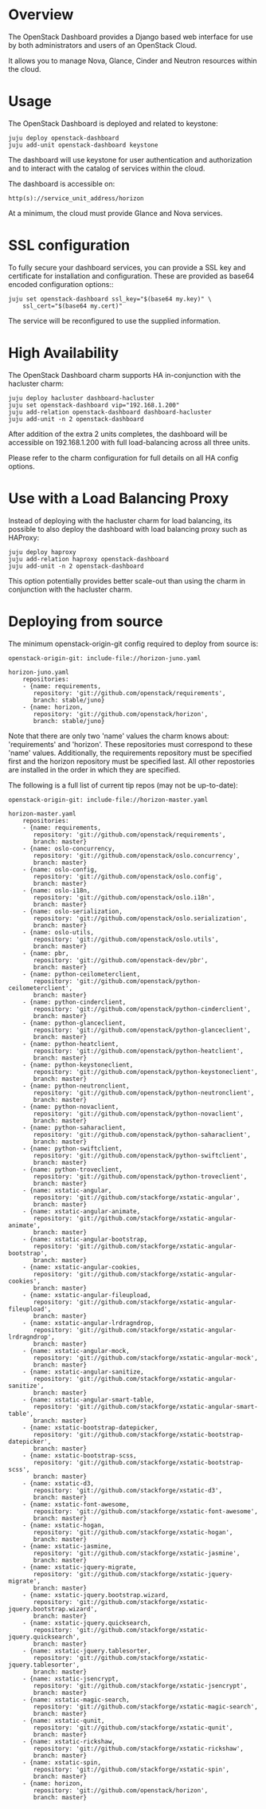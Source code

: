 Overview
========

The OpenStack Dashboard provides a Django based web interface for use by both
administrators and users of an OpenStack Cloud.

It allows you to manage Nova, Glance, Cinder and Neutron resources within the
cloud.

Usage
=====

The OpenStack Dashboard is deployed and related to keystone:

    juju deploy openstack-dashboard
    juju add-unit openstack-dashboard keystone

The dashboard will use keystone for user authentication and authorization and
to interact with the catalog of services within the cloud.

The dashboard is accessible on:

    http(s)://service_unit_address/horizon

At a minimum, the cloud must provide Glance and Nova services.

SSL configuration
=================

To fully secure your dashboard services, you can provide a SSL key and
certificate for installation and configuration.  These are provided as
base64 encoded configuration options::

    juju set openstack-dashboard ssl_key="$(base64 my.key)" \
        ssl_cert="$(base64 my.cert)"

The service will be reconfigured to use the supplied information.

High Availability
=================

The OpenStack Dashboard charm supports HA in-conjunction with the hacluster
charm:

    juju deploy hacluster dashboard-hacluster
    juju set openstack-dashboard vip="192.168.1.200"
    juju add-relation openstack-dashboard dashboard-hacluster
    juju add-unit -n 2 openstack-dashboard

After addition of the extra 2 units completes, the dashboard will be
accessible on 192.168.1.200 with full load-balancing across all three units.

Please refer to the charm configuration for full details on all HA config
options.


Use with a Load Balancing Proxy
===============================

Instead of deploying with the hacluster charm for load balancing, its possible
to also deploy the dashboard with load balancing proxy such as HAProxy:

    juju deploy haproxy
    juju add-relation haproxy openstack-dashboard
    juju add-unit -n 2 openstack-dashboard

This option potentially provides better scale-out than using the charm in
conjunction with the hacluster charm.

Deploying from source
=====================

The minimum openstack-origin-git config required to deploy from source is:

    openstack-origin-git: include-file://horizon-juno.yaml

    horizon-juno.yaml
        repositories:
        - {name: requirements,
           repository: 'git://github.com/openstack/requirements',
           branch: stable/juno}
        - {name: horizon,
           repository: 'git://github.com/openstack/horizon',
           branch: stable/juno}

Note that there are only two 'name' values the charm knows about: 'requirements'
and 'horizon'. These repositories must correspond to these 'name' values.
Additionally, the requirements repository must be specified first and the
horizon repository must be specified last. All other repostories are installed
in the order in which they are specified.

The following is a full list of current tip repos (may not be up-to-date):

    openstack-origin-git: include-file://horizon-master.yaml

    horizon-master.yaml
        repositories:
        - {name: requirements,
           repository: 'git://github.com/openstack/requirements',
           branch: master}
        - {name: oslo-concurrency,
           repository: 'git://github.com/openstack/oslo.concurrency',
           branch: master}
        - {name: oslo-config,
           repository: 'git://github.com/openstack/oslo.config',
           branch: master}
        - {name: oslo-i18n,
           repository: 'git://github.com/openstack/oslo.i18n',
           branch: master}
        - {name: oslo-serialization,
           repository: 'git://github.com/openstack/oslo.serialization',
           branch: master}
        - {name: oslo-utils,
           repository: 'git://github.com/openstack/oslo.utils',
           branch: master}
        - {name: pbr,
           repository: 'git://github.com/openstack-dev/pbr',
           branch: master}
        - {name: python-ceilometerclient,
           repository: 'git://github.com/openstack/python-ceilometerclient',
           branch: master}
        - {name: python-cinderclient,
           repository: 'git://github.com/openstack/python-cinderclient',
           branch: master}
        - {name: python-glanceclient,
           repository: 'git://github.com/openstack/python-glanceclient',
           branch: master}
        - {name: python-heatclient,
           repository: 'git://github.com/openstack/python-heatclient',
           branch: master}
        - {name: python-keystoneclient,
           repository: 'git://github.com/openstack/python-keystoneclient',
           branch: master}
        - {name: python-neutronclient,
           repository: 'git://github.com/openstack/python-neutronclient',
           branch: master}
        - {name: python-novaclient,
           repository: 'git://github.com/openstack/python-novaclient',
           branch: master}
        - {name: python-saharaclient,
           repository: 'git://github.com/openstack/python-saharaclient',
           branch: master}
        - {name: python-swiftclient,
           repository: 'git://github.com/openstack/python-swiftclient',
           branch: master}
        - {name: python-troveclient,
           repository: 'git://github.com/openstack/python-troveclient',
           branch: master}
        - {name: xstatic-angular,
           repository: 'git://github.com/stackforge/xstatic-angular',
           branch: master}
        - {name: xstatic-angular-animate,
           repository: 'git://github.com/stackforge/xstatic-angular-animate',
           branch: master}
        - {name: xstatic-angular-bootstrap,
           repository: 'git://github.com/stackforge/xstatic-angular-bootstrap',
           branch: master}
        - {name: xstatic-angular-cookies,
           repository: 'git://github.com/stackforge/xstatic-angular-cookies',
           branch: master}
        - {name: xstatic-angular-fileupload,
           repository: 'git://github.com/stackforge/xstatic-angular-fileupload',
           branch: master}
        - {name: xstatic-angular-lrdragndrop,
           repository: 'git://github.com/stackforge/xstatic-angular-lrdragndrop',
           branch: master}
        - {name: xstatic-angular-mock,
           repository: 'git://github.com/stackforge/xstatic-angular-mock',
           branch: master}
        - {name: xstatic-angular-sanitize,
           repository: 'git://github.com/stackforge/xstatic-angular-sanitize',
           branch: master}
        - {name: xstatic-angular-smart-table,
           repository: 'git://github.com/stackforge/xstatic-angular-smart-table',
           branch: master}
        - {name: xstatic-bootstrap-datepicker,
           repository: 'git://github.com/stackforge/xstatic-bootstrap-datepicker',
           branch: master}
        - {name: xstatic-bootstrap-scss,
           repository: 'git://github.com/stackforge/xstatic-bootstrap-scss',
           branch: master}
        - {name: xstatic-d3,
           repository: 'git://github.com/stackforge/xstatic-d3',
           branch: master}
        - {name: xstatic-font-awesome,
           repository: 'git://github.com/stackforge/xstatic-font-awesome',
           branch: master}
        - {name: xstatic-hogan,
           repository: 'git://github.com/stackforge/xstatic-hogan',
           branch: master}
        - {name: xstatic-jasmine,
           repository: 'git://github.com/stackforge/xstatic-jasmine',
           branch: master}
        - {name: xstatic-jquery-migrate,
           repository: 'git://github.com/stackforge/xstatic-jquery-migrate',
           branch: master}
        - {name: xstatic-jquery.bootstrap.wizard,
           repository: 'git://github.com/stackforge/xstatic-jquery.bootstrap.wizard',
           branch: master}
        - {name: xstatic-jquery.quicksearch,
           repository: 'git://github.com/stackforge/xstatic-jquery.quicksearch',
           branch: master}
        - {name: xstatic-jquery.tablesorter,
           repository: 'git://github.com/stackforge/xstatic-jquery.tablesorter',
           branch: master}
        - {name: xstatic-jsencrypt,
           repository: 'git://github.com/stackforge/xstatic-jsencrypt',
           branch: master}
        - {name: xstatic-magic-search,
           repository: 'git://github.com/stackforge/xstatic-magic-search',
           branch: master}
        - {name: xstatic-qunit,
           repository: 'git://github.com/stackforge/xstatic-qunit',
           branch: master}
        - {name: xstatic-rickshaw,
           repository: 'git://github.com/stackforge/xstatic-rickshaw',
           branch: master}
        - {name: xstatic-spin,
           repository: 'git://github.com/stackforge/xstatic-spin',
           branch: master}
        - {name: horizon,
           repository: 'git://github.com/openstack/horizon',
           branch: master}
